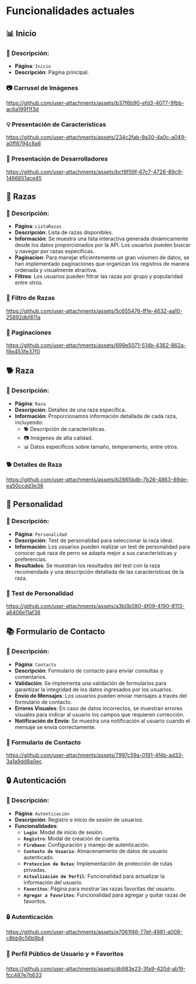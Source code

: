 # Funcionalidades actuales

## **📊 Inicio**

### **📝 Descripción:**

- **Página**: `Inicio`
- **Descripción**: Página principal.

### **📷 Carrusel de Imágenes**

https://github.com/user-attachments/assets/b37f6b90-efd3-4077-9fbb-ac6a199f1f3d

### **💡 Presentación de Características**

https://github.com/user-attachments/assets/234c2fab-9a30-4a0c-a049-a0ff8794c8a6

### **👥 Presentación de Desarrolladores**

https://github.com/user-attachments/assets/bcf8f59f-67c7-4726-89c9-1466651ace45

## **🐾 Razas**

### **📝 Descripción:**

- **Página**: `ListaRazas`
- **Descripción**: Lista de razas disponibles.
- **Información**: Se muestra una lista interactiva generada dinámicamente desde los datos proporcionados por la API. Los usuarios pueden buscar y navegar por razas específicas.
- **Paginacion**: Para manejar eficientemente un gran volumen de datos, se han implementado paginaciones que organizan los registros de manera ordenada y visualmente atractiva.
- **Filtros**: Los usuarios pueden filtrar las razas por grupo y popularidad entre otros.

### **🐾 Filtro de Razas**

https://github.com/user-attachments/assets/5c655476-ff1e-4632-aa10-25892dbf811a

### **📄 Paginaciones**

https://github.com/user-attachments/assets/699e5071-514b-4362-862a-f8e453fe37f0

## **🐕 Raza**

### **📝 Descripción:**

- **Página**: `Raza`
- **Descripción**: Detalles de una raza específica.
- **Información**: Proporcionamos información detallada de cada raza, incluyendo:
    - 🐕 Descripción de características.
    - 📷 Imágenes de alta calidad.
    - 📊 Datos específicos sobre tamaño, temperamento, entre otros.

### **🐕 Detalles de Raza**

https://github.com/user-attachments/assets/b2865bdb-7b26-4863-89de-ea50ccdd3e36

## **👥 Personalidad**

### **📝 Descripción:**

- **Página**: `Personalidad`
- **Descripción**: Test de personalidad para seleccionar la raza ideal.
- **Información**: Los usuarios pueden realizar un test de personalidad para conocer qué raza de perro se adapta mejor a sus características y preferencias.
- **Resultados**: Se muestran los resultados del test con la raza recomendada y una descripción detallada de las características de la raza.

### **🧠 Test de Personalidad**

https://github.com/user-attachments/assets/a3b0b080-4f09-4190-8113-a6406e11af38

## **📚 Formulario de Contacto**

### **📝 Descripción:**

- **Página**: `Contacto`
- **Descripción**: Formulario de contacto para enviar consultas y comentarios.
- **Validación**: Se implementa una validación de formularios para garantizar la integridad de los datos ingresados por los usuarios.
- **Envío de Mensajes**: Los usuarios pueden enviar mensajes a través del formulario de contacto.
- **Errores Visuales**: En caso de datos incorrectos, se muestran errores visuales para indicar al usuario los campos que requieren corrección.
- **Notificación de Envío**: Se muestra una notificación al usuario cuando el mensaje se envía correctamente.

### **📩 Formulario de Contacto**

https://github.com/user-attachments/assets/7997c59a-0191-4f4b-ad33-3a1a9dd8a0ec

## **🔒 Autenticación**

### **📝 Descripción:**

- **Página**: `Autenticación`
- **Descripción**: Registro e inicio de sesión de usuarios.
- **Funcionalidades**: 
    - **`Login`**: Modal de inicio de sesión.
    - **`Registro`**: Modal de creación de cuenta.
    - **`Firebase`**: Configuración y manejo de autenticación.
    - **`Contexto de Usuario`**: Almacenamiento de datos de usuario autenticado.
    - **`Proteccion de Rutas`**: Implementación de protección de rutas privadas.
    - **`Actualización de Perfil`**: Funcionalidad para actualizar la información del usuario.
    - **`Favoritos`**: Página para mostrar las razas favoritas del usuario.
    - **`Agregar a Favoritos`**: Funcionalidad para agregar y quitar razas de favoritos.

### **🔒 Autenticación**

https://github.com/user-attachments/assets/e7061f46-77ef-4981-a009-c8bb9c56b9b4

### **👤 Perfil Público de Usuario y ⭐ Favoritos**

https://github.com/user-attachments/assets/db983e23-3fa9-420d-ab19-fcc487e7b633

